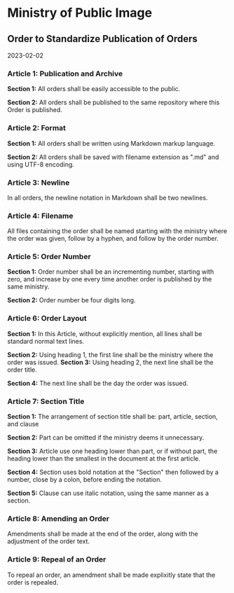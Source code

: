 # Ministry of Public Image
## Order to Standardize Publication of Orders
2023-02-02

### Article 1: Publication and Archive
**Section 1:** All orders shall be easily accessible to the public.

**Section 2:** All orders shall be published to the same repository where this Order is published.

### Article 2: Format
**Section 1:** All orders shall be written using Markdown markup language.

**Section 2:** All orders shall be saved with filename extension as ".md" and using UTF-8 encoding. 

### Article 3: Newline
In all orders, the newline notation in Markdown shall be two newlines. 

### Article 4: Filename
All files containing the order shall be named starting with the ministry where the order was given, follow by a hyphen, and follow by the order number.

### Article 5: Order Number
**Section 1:** Order number shall be an incrementing number, starting with zero, and increase by one every time another order is published by the same ministry.

**Section 2:** Order number be four digits long.

### Article 6: Order Layout
**Section 1:** In this Article, without explicitly mention, all lines shall be standard normal text lines.

**Section 2:** Using heading 1, the first line shall be the ministry where the order was issued.
**Section 3:** Using heading 2, the next line shall be the order title.

**Section 4:** The next line shall be the day the order was issued.

### Article 7: Section Title
**Section 1:** The arrangement of section title shall be: part, article, section, and clause

**Section 2:** Part can be omitted if the ministry deems it unnecessary.

**Section 3:** Article use one heading lower than part, or if without part, the heading lower than the smallest in the document at the first article.

**Section 4:** Section uses bold notation at the "Section" then followed by a number, close by a colon, before ending the notation.

**Section 5:** Clause can use italic notation, using the same manner as a section.

### Article 8: Amending an Order
Amendments shall be made at the end of the order, along with the adjustment of the order text.

### Article 9: Repeal of an Order
To repeal an order, an amendment shall be made explixitly state that the order is repealed. 
